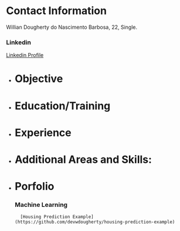 # Contact Information
Willian Dougherty do Nascimento Barbosa, 22, Single.

### **Linkedin**
[Linkedin Profile](https://www.linkedin.com/in/willian-dougherty-n-barbosa-245198b0/)

* # Objective

* # Education/Training

* # Experience

* # Additional Areas and Skills:

* # Porfolio
    ### Machine Learning
        [Housing Prediction Example](https://github.com/devwdougherty/housing-prediction-example)




